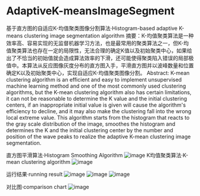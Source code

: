 # AdaptiveK-meansImageSegment
基于直方图的自适应K-均值聚类图像分割算法·Histogram-based adaptive K-means clustering image segmentation algorithm
摘要：K-均值聚类算法是一种效率高、容易实现的无监督机器学习方法，也是最常用的聚类算法之一，但K-均值聚类算法也存在一定的局限性，无法合理的确定K值以及初始聚类中心，如果给出了不恰当的初始值就会造成算法效率的下滑，还可能使得聚类陷入错误的局部极值中。本算法从反应图像灰度分布的直方图入手，平滑直方图并以波峰数量和位置确定K以及初始聚类中心，实现自适应K-均值聚类图像分割。
Abstract: K-mean clustering algorithm is an efficient and easy to implement unsupervised machine learning method and one of the most commonly used clustering algorithms, but the K-mean clustering algorithm also has certain limitations, it can not be reasonable to determine the K value and the initial clustering centers, if an inappropriate initial value is given will cause the algorithm's efficiency to decline, and it may also make the clustering fall into the wrong local extreme value. This algorithm starts from the histogram that reacts to the gray scale distribution of the image, smoothes the histogram and determines the K and the initial clustering center by the number and position of the wave peaks to realize the adaptive K-mean clustering image segmentation.

直方图平滑算法·Histogram Smoothing Algorithm
![image](https://github.com/UMR-kira/AdaptiveK-meansImageSegment/assets/113828450/cd93dfc0-b0b4-4bdc-8f35-9de831218f63)
K均值聚类算法·K-mean clustering algorithm
![image](https://github.com/UMR-kira/AdaptiveK-meansImageSegment/assets/113828450/9c804bf1-c943-4fd7-b8ef-f24ed935b0a9)

运行结果·running result
![image](https://github.com/UMR-kira/AdaptiveK-meansImageSegment/assets/113828450/8558cb0d-a131-425b-8c37-6f6912a756a9)
![image](https://github.com/UMR-kira/AdaptiveK-meansImageSegment/assets/113828450/a9c189ba-80c5-42d9-9beb-b3f3b82a0c8d)
![image](https://github.com/UMR-kira/AdaptiveK-meansImageSegment/assets/113828450/c40e0ff0-a9d7-49bf-84b1-9ea0ef32374f)

对比图·comparison chart
![image](https://github.com/UMR-kira/AdaptiveK-meansImageSegment/assets/113828450/d4d4e69c-e902-48ba-b28b-03fc46d96698)

